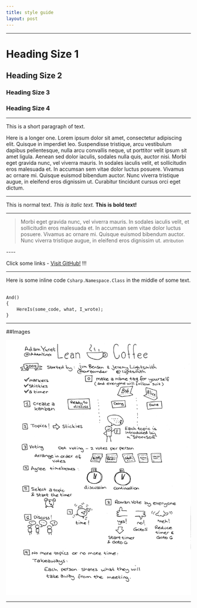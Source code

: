 ```yaml
---
title: style guide
layout: post
---
```


---- 

# Heading Size 1

## Heading Size 2

### Heading Size 3

### Heading Size 4

----

<p>This is a short paragraph of text.</p>

<p>Here is a longer one. Lorem ipsum dolor sit amet, consectetur adipiscing elit. Quisque in imperdiet leo. Suspendisse tristique, 
arcu vestibulum dapibus pellentesque, nulla arcu convallis neque, ut porttitor velit ipsum sit amet ligula. Aenean sed dolor iaculis, 
sodales nulla quis, auctor nisi. Morbi eget gravida nunc, vel viverra mauris. In sodales iaculis velit, et sollicitudin eros 
malesuada et. In accumsan sem vitae dolor luctus posuere. Vivamus ac ornare mi. Quisque euismod bibendum auctor. Nunc viverra tristique 
augue, in eleifend eros dignissim ut. Curabitur tincidunt cursus orci eget dictum.</p>

----

This is normal text. *This is italic text.* **This is bold text!**

----

<blockquote>
<p>
Morbi eget gravida nunc, vel viverra mauris. In sodales iaculis velit, 
et sollicitudin eros malesuada et. In accumsan sem vitae dolor luctus posuere. 
Vivamus ac ornare mi. Quisque euismod bibendum auctor. Nunc viverra tristique 
augue, in eleifend eros dignissim ut. 
<small>attribution</small>
</p>
</blockquote>
----

Click some links - [Visit GitHub!](http://www.github.com) !!!

----

Here is some inline code <code>Csharp.Namespace.Class</code> in the middle of some text.

~~~

And()
{
	HereIs(some_code, what, I_wrote);
} 

~~~

----

##Images

<!-- 
	Images 
	550px or 250px and media queries needed

	-->
<img src="/img/posts/lean-coffee-rules/lean-coffee-presentation-notes-bw.png" alt="alt text" width="550px" />

----



